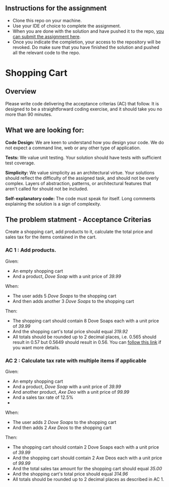  ## Instructions for the assignment
* Clone this repo on your machine.
* Use your IDE of choice to complete the assignment.
* When you are done with the solution and have pushed it to the repo, [you can submit the assignment here]({{submission_link}}).
* Once you indicate the completion, your access to the repository will be revoked. Do make sure that you have finished the solution and pushed all the relevant code to the repo.


# Shopping Cart
## Overview
Please write code delivering the acceptance criterias (AC) that follow. 
It is designed to be a straightforward coding exercise, and it should take you no more than 90 minutes.
## What we are looking for:

**Code Design:** We are keen to understand how you design your code. We do not expect a command line, web or any other type of application.

**Tests:** We value unit testing. Your solution should have tests with sufficient test coverage. 

**Simplicity:** We value simplicity as an architectural virtue. Your solutions should reflect the difficulty of the assigned task, and should not be overly complex. Layers of abstraction, patterns, or architectural features that aren't called for should not be included.

**Self-explanatory code:** The code must speak for itself. Long comments explaining the solution is a sign of complexity. 

## The problem statment - Acceptance Criterias
Create a shopping cart, add products to it, calculate the total price and sales tax for the items contained in the cart. 

### AC 1 : Add products.
Given:
*	An empty shopping cart
*	And a product, _Dove Soap_ with a unit price of _39.99_

When:
*	The user adds 5 _Dove Soaps_ to the shopping cart
*	And then adds another 3 _Dove Soaps_ to the shopping cart

Then:
*	The shopping cart should contain 8 Dove Soaps each with a unit price of _39.99_
*	And the shopping cart's total price should equal _319.92_
* All totals should be rounded up to 2 decimal places, i.e. 0.565 should result in 0.57 but 0.5649 should result in 0.56. You can [follow this link](http://www.clivemaxfield.com/diycalculator/sp-round.shtml#A3) if you want more details.

### AC 2 : Calculate tax rate with multiple items if applicable
Given:
*	An empty shopping cart
*	And a product, _Dove Soap_ with a unit price of _39.99_
*	And another product, _Axe Deo_ with a unit price of _99.99_
* And a sales tax rate of 12.5%
* 
When:
*	The user adds 2 _Dove Soaps_ to the shopping cart
*	And then adds 2 _Axe Deos_ to the shopping cart

Then:
*	The shopping cart should contain 2 Dove Soaps each with a unit price of _39.99_
*	And the shopping cart should contain 2 Axe Deos each with a unit price of _99.99_
* And the total sales tax amount for the shopping cart should equal _35.00_
*	And the shopping cart's total price should equal _314.96_
*	All totals should be rounded up to 2 decimal places as described in AC 1. 
